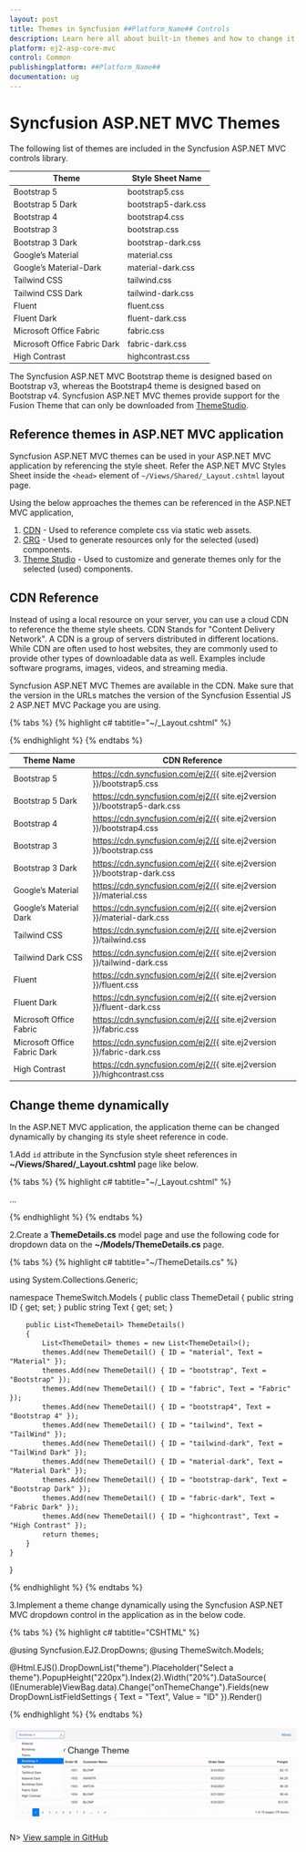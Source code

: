 ```yaml
---
layout: post
title: Themes in Syncfusion ##Platform_Name## Controls
description: Learn here all about built-in themes and how to change it dynamically in Syncfusion ##Platform_Name## controls.
platform: ej2-asp-core-mvc
control: Common
publishingplatform: ##Platform_Name##
documentation: ug
---
```


# Syncfusion ASP.NET MVC Themes

The following list of themes are included in the Syncfusion ASP.NET MVC controls library.

|Theme |Style Sheet Name|
|--------|--------|
|Bootstrap 5 | bootstrap5.css |
|Bootstrap 5 Dark | bootstrap5-dark.css |
|Bootstrap 4 | bootstrap4.css |
|Bootstrap 3 | bootstrap.css |
|Bootstrap 3 Dark | bootstrap-dark.css |
|Google’s Material | material.css |
|Google’s Material-Dark | material-dark.css |
|Tailwind CSS | tailwind.css |
|Tailwind CSS Dark | tailwind-dark.css |
|Fluent | fluent.css |
|Fluent Dark | fluent-dark.css |
|Microsoft Office Fabric | fabric.css |
|Microsoft Office Fabric Dark | fabric-dark.css |
|High Contrast | highcontrast.css |

The Syncfusion ASP.NET MVC Bootstrap theme is designed based on Bootstrap v3, whereas the Bootstrap4 theme is designed based on Bootstrap v4. Syncfusion ASP.NET MVC themes provide support for the Fusion Theme that can only be downloaded from [ThemeStudio](https://ej2.syncfusion.com/themestudio/?theme=fusion).

## Reference themes in ASP.NET MVC application

Syncfusion ASP.NET MVC themes can be used in your ASP.NET MVC application by referencing the style sheet. Refer the ASP.NET MVC Styles Sheet inside the `<head>` element of `~/Views/Shared/_Layout.cshtml` layout page.

Using the below approaches the themes can be referenced in the ASP.NET MVC application,

1. [CDN](#cdn-reference) - Used to reference complete css via static web assets.
2. [CRG](https://ej2.syncfusion.com/aspnetmvc/documentation/common/custom-resource-generator/) - Used to generate resources only for the selected (used) components.
3. [Theme Studio](https://ej2.syncfusion.com/aspnetmvc/documentation/appearance/theme-studio/) - Used to customize and generate themes only for the selected (used) components.

## CDN Reference

Instead of using a local resource on your server, you can use a cloud CDN to reference the theme style sheets. CDN Stands for "Content Delivery Network". A CDN is a group of servers distributed in different locations. While CDN are often used to host websites, they are commonly used to provide other types of downloadable data as well. Examples include software programs, images, videos, and streaming media.

Syncfusion ASP.NET MVC Themes are available in the CDN. Make sure that the version in the URLs matches the version of the Syncfusion Essential JS 2 ASP.NET MVC Package you are using.

{% tabs %}
{% highlight c# tabtitle="~/_Layout.cshtml" %}

<head>
    <link href="https://cdn.syncfusion.com/ej2/{{ site.ej2version }}/bootstrap5.css" rel="stylesheet"/>
</head>

{% endhighlight %}
{% endtabs %}

| Theme Name | CDN Reference |
|--- | --- |
| Bootstrap 5 | https://cdn.syncfusion.com/ej2/{{ site.ej2version }}/bootstrap5.css |
| Bootstrap 5 Dark| https://cdn.syncfusion.com/ej2/{{ site.ej2version }}/bootstrap5-dark.css |
| Bootstrap 4 | https://cdn.syncfusion.com/ej2/{{ site.ej2version }}/bootstrap4.css |
| Bootstrap 3 | https://cdn.syncfusion.com/ej2/{{ site.ej2version }}/bootstrap.css |
| Bootstrap 3 Dark| https://cdn.syncfusion.com/ej2/{{ site.ej2version }}/bootstrap-dark.css |
| Google’s Material | https://cdn.syncfusion.com/ej2/{{ site.ej2version }}/material.css |
| Google’s Material Dark | https://cdn.syncfusion.com/ej2/{{ site.ej2version }}/material-dark.css |
| Tailwind CSS | https://cdn.syncfusion.com/ej2/{{ site.ej2version }}/tailwind.css |
| Tailwind Dark CSS | https://cdn.syncfusion.com/ej2/{{ site.ej2version }}/tailwind-dark.css |
| Fluent | https://cdn.syncfusion.com/ej2/{{ site.ej2version }}/fluent.css |
| Fluent Dark | https://cdn.syncfusion.com/ej2/{{ site.ej2version }}/fluent-dark.css |
| Microsoft Office Fabric  | https://cdn.syncfusion.com/ej2/{{ site.ej2version }}/fabric.css |
| Microsoft Office Fabric Dark | https://cdn.syncfusion.com/ej2/{{ site.ej2version }}/fabric-dark.css |
| High Contrast  | https://cdn.syncfusion.com/ej2/{{ site.ej2version }}/highcontrast.css |

## Change theme dynamically

In the ASP.NET MVC application, the application theme can be changed dynamically by changing its style sheet reference in code.

1.Add `id` attribute in the Syncfusion style sheet references in **~/Views/Shared/_Layout.cshtml** page like below.

{% tabs %}
{% highlight c# tabtitle="~/_Layout.cshtml" %}

<head>
    ...
    <!-- Syncfusion ASP.NET MVC controls styles -->
    <link id="cssfile" rel="stylesheet" href="https://cdn.syncfusion.com/ej2/{{ site.ej2version }}/bootstrap5.css" />
</head>

{% endhighlight %}
{% endtabs %}

2.Create a **ThemeDetails.cs** model page and use the following code for dropdown data on the **~/Models/ThemeDetails.cs** page.

{% tabs %}
{% highlight c# tabtitle="~/ThemeDetails.cs" %}

using System.Collections.Generic;

namespace ThemeSwitch.Models
{
    public class ThemeDetail
    {
        public string ID { get; set; }
        public string Text { get; set; }

        public List<ThemeDetail> ThemeDetails()
        {
            List<ThemeDetail> themes = new List<ThemeDetail>();
            themes.Add(new ThemeDetail() { ID = "material", Text = "Material" });
            themes.Add(new ThemeDetail() { ID = "bootstrap", Text = "Bootstrap" });
            themes.Add(new ThemeDetail() { ID = "fabric", Text = "Fabric" });
            themes.Add(new ThemeDetail() { ID = "bootstrap4", Text = "Bootstrap 4" });
            themes.Add(new ThemeDetail() { ID = "tailwind", Text = "TailWind" });
            themes.Add(new ThemeDetail() { ID = "tailwind-dark", Text = "TailWind Dark" });
            themes.Add(new ThemeDetail() { ID = "material-dark", Text = "Material Dark" });
            themes.Add(new ThemeDetail() { ID = "bootstrap-dark", Text = "Bootstrap Dark" });
            themes.Add(new ThemeDetail() { ID = "fabric-dark", Text = "Fabric Dark" });
            themes.Add(new ThemeDetail() { ID = "highcontrast", Text = "High Contrast" });
            return themes;
        }
    }
}

{% endhighlight %}
{% endtabs %}

3.Implement a theme change dynamically using the Syncfusion ASP.NET MVC dropdown control in the application as in the below code.

{% tabs %}
{% highlight c# tabtitle="CSHTML" %}

@using Syncfusion.EJ2.DropDowns;
@using ThemeSwitch.Models;

<div>
    @Html.EJS().DropDownList("theme").Placeholder("Select a theme").PopupHeight("220px").Index(2).Width("20%").DataSource(
    (IEnumerable<ThemeDetail>)ViewBag.data).Change("onThemeChange").Fields(new DropDownListFieldSettings { Text = "Text", Value = "ID" }).Render()
</div>

<script type="text/javascript">
    function onThemeChange(e) {
        document.getElementsByTagName('body')[0].style.display = 'none';
        var themeName = e.value;
        let synclink = document.getElementById('cssfile');
        synclink.href = 'https://cdn.syncfusion.com/ej2/{{ site.ej2version }}/' + themeName + '.css';
        setTimeout(function () { document.getElementsByTagName('body')[0].style.display = 'block'; }, 500);
    }
</script>

{% endhighlight %}
{% endtabs %}

![Change theme dynamically](images/dynamic-theme-switching.gif)

N> [View sample in GitHub](https://github.com/SyncfusionExamples/asp-net-mvc-theme-switch)
